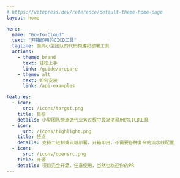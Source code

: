 ```yaml
---
# https://vitepress.dev/reference/default-theme-home-page
layout: home

hero:
  name: "Go-To-Cloud"
  text: "开箱即用的CICD工具"
  tagline: 面向小型团队的代码构建和部署工具
  actions:
    - theme: brand
      text: 轻松上手
      link: /guide/prepare
    - theme: alt
      text: 如何安装
      link: /api-examples

features:
  - icon:
      src: /icons/target.png
    title: 目标
    details: 小型团队快速迭代业务过程中最简洁易用的CICD工具
  - icon:
      src: /icons/highlight.png
    title: 特点
    details: 支持二进制或云端部署，开箱即用，不需要各种复杂的流水线配置
  - icon:
      src: /icons/opensrc.png
    title: 开源
    details: 项目完全开源，任意使用，当然也欢迎你的PR
---
```


